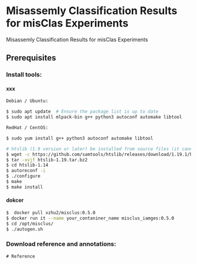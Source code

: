 # Misassemly Classification Results for misClas Experiments

Misassemly Classification Results for misClas Experiments

## Prerequisites
### Install tools:

#### xxx

```bash
Debian / Ubuntu:

$ sudo apt update  # Ensure the package list is up to date
$ sudo apt install mlpack-bin g++ python3 autoconf automake libtool

RedHat / CentOS:

$ sudo yum install g++ python3 autoconf automake libtool

# htslib (1.9 version or later) be installed from source files (it cannot be install by apt install or yum install)
$ wget -c https://github.com/samtools/htslib/releases/download/1.19.1/htslib-1.19.1.tar.bz2
$ tar -xvjf htslib-1.19.tar.bz2
$ cd htslib-1.14
$ autoreconf -i
$ ./configure
$ make 
$ make install
```

#### dokcer

```bash
$  docker pull xzhu2/misclus:0.5.0
$ docker run it --name your_contaniner_name misclus_iamges:0.5.0
$ cd /opt/misclus/
$ ./autogen.sh
```

### Download reference and annotations:

```
# Reference


```

